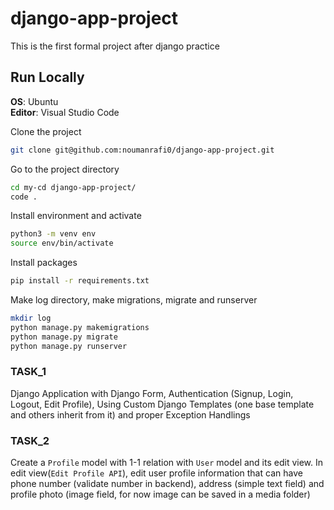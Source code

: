 # django-app-project

This is the first formal project after django practice

## Run Locally

**OS**: Ubuntu  
**Editor**: Visual Studio Code

Clone the project

```bash
git clone git@github.com:noumanrafi0/django-app-project.git
```

Go to the project directory

```bash
cd my-cd django-app-project/
code .
```

Install environment and activate

```bash
python3 -m venv env
source env/bin/activate
```

Install packages

```bash
pip install -r requirements.txt
```

Make log directory, make migrations, migrate and runserver

```bash
mkdir log
python manage.py makemigrations
python manage.py migrate
python manage.py runserver

```

### TASK_1

Django Application with Django Form, Authentication (Signup, Login, Logout, Edit Profile), Using Custom Django Templates (one base template and others inherit from it) and proper Exception Handlings

### TASK_2

Create a `Profile` model with 1-1 relation with `User` model and its edit view. In edit view(`Edit Profile API`), edit user profile information that can have phone number (validate number in backend), address (simple text field) and profile photo (image field, for now image can be saved in a media folder)

